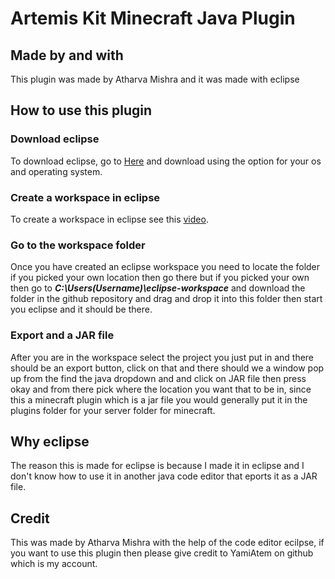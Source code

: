 # Artemis Kit Minecraft Java Plugin
## Made by and with
This plugin was made by Atharva Mishra and it was made with eclipse
## How to use this plugin
### Download eclipse
To download eclipse, go to [Here](https://www.eclipse.org/downloads/packages/release/kepler/sr1/eclipse-ide-java-developers) and download using the option for your os and operating system.
### Create a workspace in eclipse
To create a workspace in eclipse see this [video](https://www.youtube.com/watch?v=Lv0EgLpQqt).
### Go to the workspace folder
Once you have created an eclipse workspace you need to locate the folder if you picked your own location then go there but if you picked your own then go to **_C:\Users\(Username)\eclipse-workspace_** and download the folder in the github repository and drag and drop it into this folder then start you eclipse and it should be there.
### Export and a JAR file
After you are in the workspace select the project you just put in and there should be an export button, click on that and there should we a window pop up from the find the java dropdown and and click on JAR file then press okay and from there pick where the location you want that to be in, since this a minecraft plugin which is a jar file you would generally put it in the plugins folder for your server folder for minecraft.
## Why eclipse
The reason this is made for eclipse is because I made it in eclipse and I don't know how to use it in another java code editor that eports it as a JAR file.
## Credit
This was made by Atharva Mishra with the help of the code editor ecilpse, if you want to use this plugin then please give credit to YamiAtem on github which is my account. 
